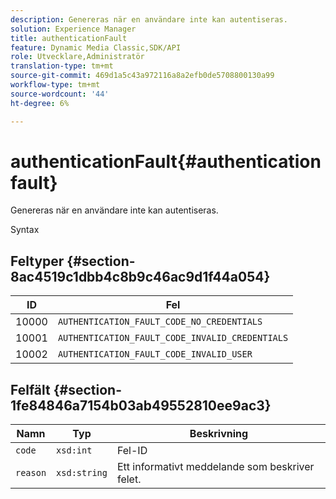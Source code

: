 ```yaml
---
description: Genereras när en användare inte kan autentiseras.
solution: Experience Manager
title: authenticationFault
feature: Dynamic Media Classic,SDK/API
role: Utvecklare,Administratör
translation-type: tm+mt
source-git-commit: 469d1a5c43a972116a8a2efb0de5708800130a99
workflow-type: tm+mt
source-wordcount: '44'
ht-degree: 6%

---
```



# authenticationFault{#authenticationfault}

Genereras när en användare inte kan autentiseras.

Syntax

## Feltyper {#section-8ac4519c1dbb4c8b9c46ac9d1f44a054}

| ID | Fel |
|---|---|
| 10000 | `AUTHENTICATION_FAULT_CODE_NO_CREDENTIALS` |
| 10001 | `AUTHENTICATION_FAULT_CODE_INVALID_CREDENTIALS` |
| 10002 | `AUTHENTICATION_FAULT_CODE_INVALID_USER` |

## Felfält {#section-1fe84846a7154b03ab49552810ee9ac3}

| Namn | Typ | Beskrivning |
|---|---|---|
| `code` | `xsd:int` | Fel-ID |
| `reason` | `xsd:string` | Ett informativt meddelande som beskriver felet. |

